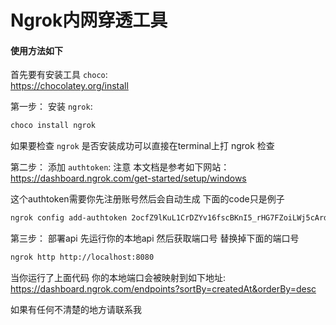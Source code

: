 # Ngrok内网穿透工具

#### 使用方法如下
首先要有安装工具 `choco`:  
 https://chocolatey.org/install

第一步： 安装 `ngrok`:
```bash
choco install ngrok
```

如果要检查 `ngrok` 是否安装成功可以直接在terminal上打 ngrok 检查

第二步： 添加 `authtoken`:
注意 本文档是参考如下网站：   
https://dashboard.ngrok.com/get-started/setup/windows

这个authtoken需要你先注册账号然后会自动生成 下面的code只是例子

```bash
ngrok config add-authtoken 2ocfZ9lKuL1CrDZYv16fscBKnI5_rHG7FZoiLWj5cArd1Lci
```

第三步： 部署api
先运行你的本地api 然后获取端口号 替换掉下面的端口号
```bash
ngrok http http://localhost:8080
```

当你运行了上面代码 你的本地端口会被映射到如下地址:
https://dashboard.ngrok.com/endpoints?sortBy=createdAt&orderBy=desc

如果有任何不清楚的地方请联系我